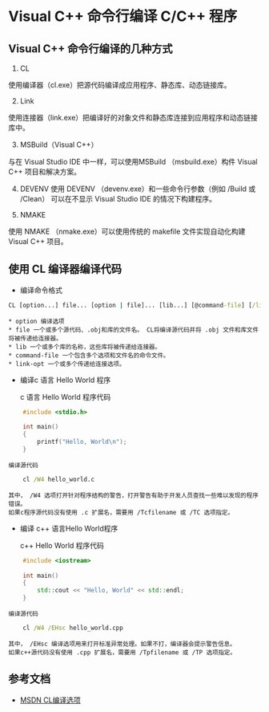 ﻿# Visual C++ 命令行编译 C/C++ 程序

## Visual C++ 命令行编译的几种方式

1. CL

使用编译器（cl.exe）把源代码编译成应用程序、静态库、动态链接库。

2. Link

使用连接器（link.exe）把编译好的对象文件和静态库连接到应用程序和动态链接库中。

3. MSBuild（Visual C++）

与在 Visual Studio IDE 中一样，可以使用MSBuild （msbuild.exe）构件 Visual C++ 项目和解决方案。

4. DEVENV
使用 DEVENV （devenv.exe）和一些命令行参数（例如  /Build 或 /Clean） 可以在不显示 Visual Studio IDE 的情况下构建程序。

5. NMAKE

使用 NMAKE （nmake.exe）可以使用传统的 makefile 文件实现自动化构建 Visual C++ 项目。

## 使用 CL 编译器编译代码

* 编译命令格式

```bat
CL [option...] file... [option | file]... [lib...] [@command-file] [/link link-opt...]
```

	* option 编译选项
	* file 一个或多个源代码、.obj和库的文件名。 CL将编译源代码并将 .obj 文件和库文件将被传递给连接器。
	* lib 一个或多个库的名称，这些库将被传递给连接器。
	* command-file 一个包含多个选项和文件名的命令文件。
	* link-opt 一个或多个传递给连接选项。

* 编译c 语言 Hello World 程序

	c 语言 Hello World 程序代码
	
```cpp
	#include <stdio.h>
	
	int main()
	{
		printf("Hello, World\n");
	}
```


	编译源代码


```bat
	cl /W4 hello_world.c
```
	
	其中， /W4 选项打开针对程序结构的警告，打开警告有助于开发人员查找一些难以发现的程序错误。
	如果c程序源代码没有使用 .c 扩展名，需要用 /Tcfilename 或 /TC 选项指定。

* 编译 c++ 语言Hello World程序

	c++ Hello World 程序代码
	
```cpp
	#include <iostream>
	
	int main()
	{
		std::cout << "Hello, World" << std::endl;
	}
```

	编译源代码
	
```bat
	cl /W4 /EHsc hello_world.cpp
```
	
	其中， /EHsc 编译选项用来打开标准异常处理。如果不打，编译器会提示警告信息。
	如果c++源代码没有使用 .cpp 扩展名，需要用 /Tpfilename 或 /TP 选项指定。
	
	
## 参考文档
* [MSDN CL编译选项](https://msdn.microsoft.com/EN-US/library/19z1t1wy(v=VS.140,d=hv.2).aspx)
